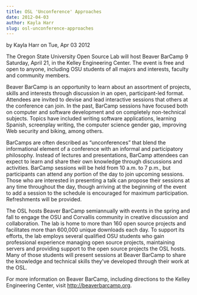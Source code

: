 ```yaml
---
title: OSL 'Unconference' Approaches
date: 2012-04-03
author: Kayla Harr
slug: osl-unconference-approaches
---
```

by Kayla Harr on Tue, Apr 03 2012

The Oregon State University Open Source Lab will host Beaver BarCamp 9 Saturday,
April 21, in the Kelley Engineering Center. The event is free and open to
anyone, including OSU students of all majors and interests, faculty and
community members.

Beaver BarCamp is an opportunity to learn about an assortment of projects,
skills and interests through discussion in an open, participant-led format.
Attendees are invited to devise and lead interactive sessions that others at the
conference can join. In the past, BarCamp sessions have focused both on computer
and software development and on completely non-technical subjects. Topics have
included writing software applications, learning Spanish, screenplay writing,
the computer science gender gap, improving Web security and biking, among
others.

BarCamps are often described as “unconferences” that blend the informational
element of a conference with an informal and participatory philosophy. Instead
of lectures and presentations, BarCamp attendees can expect to learn and share
their own knowledge through discussions and activities. BarCamp sessions will be
held from 10 a.m. to 7 p.m., but participants can attend any portion of the day
to join upcoming sessions. Those who are interested in presenting a talk can
propose their sessions at any time throughout the day, though arriving at the
beginning of the event to add a session to the schedule is encouraged for
maximum participation. Refreshments will be provided.

The OSL hosts Beaver BarCamp semiannually with events in the spring and fall to
engage the OSU and Corvallis community in creative discussion and collaboration.
The lab is home to more than 160 open source projects and facilitates more than
600,000 unique downloads each day. To support its efforts, the lab employs
several qualified OSU students who gain professional experience managing open
source projects, maintaining servers and providing support to the open source
projects the OSL hosts. Many of those students will present sessions at Beaver
BarCamp to share the knowledge and technical skills they've developed through
their work at the OSL.

For more information on Beaver BarCamp, including directions to the Kelley
Engineering Center, visit http://beaverbarcamp.org.
